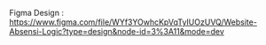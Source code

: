 Figma Design : https://www.figma.com/file/WYf3YOwhcKpVqTyIUOzUVQ/Website-Absensi-Logic?type=design&node-id=3%3A11&mode=dev
